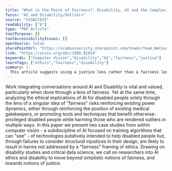```yaml
---
title: "What is the Point of Fairness?: Disability, AI and the Complexity of Justice"
focus: "AI and Disability/Outliers"
source: "SIGACCESS"
readability: ["E"]
type: "PDF Article"
toolPurpose: []
toolAccessibilityIssues: []
openSource: false
sharePointUrl: "https://ocaduniversity.sharepoint.com/teams/Team_WeCount/Shared%20Documents/Resources%20and%20Tools/Literature%20(curated)/What%20is%20the%20point%20of%20fairness_disability,%20AI%20and%20the%20complexity%20of%20justice.pdf"
link: "https://arxiv.org/abs/1908.01024"
keywords: ["Computer Vision","Disability","AI","fairness","justice"]
learnTags: ["ethics","fairness","disability"]
summary: |-
  This article suggests using a justice lens rather than a fairness lens when addressing ethics issues in AI for persons with disability.
---
```

Work integrating conversations around AI and Disability is vital and valued, particularly when done through a lens of fairness. Yet at the same time, analyzing the ethical implications of AI for disabled people solely through the lens of a singular idea of "fairness" risks reinforcing existing power dynamics, either through reinforcing the position of existing medical gatekeepers, or promoting tools and techniques that benefit otherwise-privileged disabled people while harming those who are rendered outliers in multiple ways. In this paper we present two case studies from within computer vision - a subdiscipline of AI focused on training algorithms that can "see" - of technologies putatively intended to help disabled people but, through failures to consider structural injustices in their design, are likely to result in harms not addressed by a "fairness" framing of ethics. Drawing on disability studies and critical data science, we call on researchers into AI ethics and disability to move beyond simplistic notions of fairness, and towards notions of justice.
